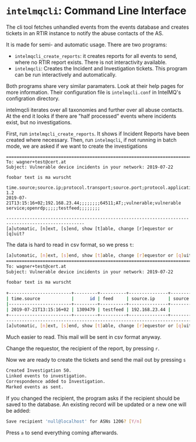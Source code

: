 `intelmqcli`: Command Line Interface
====================================

The cli tool fetches unhandled events from the events database and creates tickets in an RTIR instance to notify the abuse contacts of the AS.

It is made for semi- and automatic usage. There are two programs:

* `intelmqcli_create_reports`: it creates reports for all events to send, where no RTIR report exists. There is not interactivity available.
* `intelmqcli`: Creates the Incident and Investigation tickets. This program can be run interactively and automatically.

Both programs share very similar paramaters. Look at their help pages for more information. Their configuration file is `intelmqcli.conf` in IntelMQ's configration directory.

intelmqcli iterates over all taxonomies and further over all abuse contacts.
At the end it looks if there are "half processed" events where incidents exist, but no investigations.

First, run `intelmqcli_create_reports`. It shows if Incident Reports have been created where necessary.
Then, run `intelmqcli`, if not running in batch mode, we are asked if we want to create the investigations
```
====================================================================================================
To: wagner+test@cert.at
Subject: Vulnerable device incidents in your network: 2019-07-22

foobar text is ma wurscht
    
time.source;source.ip;protocol.transport;source.port;protocol.application;source.fqdn;source.local_hostname;source.local_ip;source.url;source.asn;source.geolocation.cc;source.geolocation.city;classification.taxonomy;classification.type;classification.identifier;destination.ip;destination.port;destination.fqdn;destination.url;feed;event_description.text;event_description.url;malware.name;extra;comment;additional_field_freetext;feed.documentation;version: 1.2
2019-07-21T13:15:16+02;192.168.23.44;;;;;;;;64511;AT;;vulnerable;vulnerable service;openrdp;;;;;testfeed;;;;;;;;

----------------------------------------------------------------------------------------------------
[a]utomatic, [n]ext, [s]end, show [t]able, change [r]equestor or [q]uit? 
```

The data is hard to read in csv format, so we press `t`:

```bash
[a]utomatic, [n]ext, [s]end, show [t]able, change [r]equestor or [q]uit? t
====================================================================================================
To: wagner+test@cert.at
Subject: Vulnerable device incidents in your network: 2019-07-22

foobar text is ma wurscht
    
+------------------------+---------+----------+---------------+---------------+--------------+--------------+-------------------------+---------------------------+---------------+-------------------------+-------------------+-----------------------------+---------------------------+-----------------------+-----------+------------------+--------------------+--------------------+-------------------+--------------------------+-------------------------+---------+----------------------+----------------+------------------------+----------------------+
| time.source            |      id | feed     | source.ip     | source.port   | source.url   |   source.asn | source.geolocation.cc   | source.geolocation.city   | source.fqdn   | source.local_hostname   | source.local_ip   | classification.identifier   | classification.taxonomy   | classification.type   | comment   | destination.ip   | destination.port   | destination.fqdn   | destination.url   | event_description.text   | event_description.url   | extra   | feed.documentation   | malware.name   | protocol.application   | protocol.transport   |
|------------------------+---------+----------+---------------+---------------+--------------+--------------+-------------------------+---------------------------+---------------+-------------------------+-------------------+-----------------------------+---------------------------+-----------------------+-----------+------------------+--------------------+--------------------+-------------------+--------------------------+-------------------------+---------+----------------------+----------------+------------------------+----------------------|
| 2019-07-21T13:15:16+02 | 1309479 | testfeed | 192.168.23.44 |               |              |        64511 | AT                      |                           |               |                         |                   | openrdp                     | vulnerable                | vulnerable service    |           |                  |                    |                    |                   |                          |                         |         |                      |                |                        |                      |
+------------------------+---------+----------+---------------+---------------+--------------+--------------+-------------------------+---------------------------+---------------+-------------------------+-------------------+-----------------------------+---------------------------+-----------------------+-----------+------------------+--------------------+--------------------+-------------------+--------------------------+-------------------------+---------+----------------------+----------------+------------------------+----------------------+
----------------------------------------------------------------------------------------------------
[a]utomatic, [n]ext, [s]end, show [t]able, change [r]equestor or [q]uit? 

```

Much easier to read. This mail will be sent in csv format anyway.

Change the requestor, the recipient of the report, by pressing `r`.

Now we are ready to create the tickets and send the mail out by pressing `s`

```bash
Created Investigation 50.
Linked events to investigation.
Correspondence added to Investigation.
Marked events as sent.
```

If you changed the recipient, the program asks if the recipient should be saved to the database. An existing record will be updated or a new one will be added:
```bash
Save recipient 'null@localhost' for ASNs 1206? [Y/n]
```

Press `a` to send everything coming afterwards.
